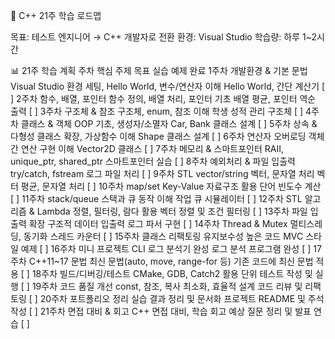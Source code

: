 📝 C++ 21주 학습 로드맵

목표: 테스트 엔지니어 → C++ 개발자로 전환
환경: Visual Studio
학습량: 하루 1~2시간

📊 21주 학습 계획
주차	핵심 주제	목표	실습 예제	완료
1주차	개발환경 & 기본 문법	Visual Studio 환경 세팅, Hello World, 변수/연산자 이해	Hello World, 간단 계산기	[ ]
2주차	함수, 배열, 포인터	함수 정의, 배열 처리, 포인터 기초	배열 평균, 포인터 역순 출력	[ ]
3주차	구조체 & 참조	구조체, enum, 참조 이해	학생 성적 관리 구조체	[ ]
4주차	클래스 & 객체	OOP 기초, 생성자/소멸자	Car, Bank 클래스 설계	[ ]
5주차	상속 & 다형성	클래스 확장, 가상함수 이해	Shape 클래스 설계	[ ]
6주차	연산자 오버로딩	객체 간 연산 구현 이해	Vector2D 클래스	[ ]
7주차	메모리 & 스마트포인터	RAII, unique_ptr, shared_ptr	스마트포인터 실습	[ ]
8주차	예외처리 & 파일 입출력	try/catch, fstream	로그 파일 처리	[ ]
9주차	STL vector/string	벡터, 문자열 처리	벡터 평균, 문자열 처리	[ ]
10주차	map/set	Key-Value 자료구조 활용	단어 빈도수 계산	[ ]
11주차	stack/queue	스택과 큐 동작 이해	작업 큐 시뮬레이터	[ ]
12주차	STL 알고리즘 & Lambda	정렬, 필터링, 람다 활용	벡터 정렬 및 조건 필터링	[ ]
13주차	파일 입출력 확장	구조적 데이터 입출력	로그 파서 구현	[ ]
14주차	Thread & Mutex	멀티스레딩, 동기화	스레드 카운터	[ ]
15주차	클래스 리팩토링	유지보수성 높은 코드	MVC 스타일 예제	[ ]
16주차	미니 프로젝트	CLI 로그 분석기 완성	로그 분석 프로그램 완성	[ ]
17주차	C++11~17 문법	최신 문법(auto, move, range-for 등)	기존 코드에 최신 문법 적용	[ ]
18주차	빌드/디버깅/테스트	CMake, GDB, Catch2 활용	단위 테스트 작성 및 실행	[ ]
19주차	코드 품질 개선	const, 참조, 복사 최소화, 효율적 설계	코드 리뷰 및 리팩토링	[ ]
20주차	포트폴리오 정리	실습 결과 정리 및 문서화	프로젝트 README 및 주석 작성	[ ]
21주차	면접 대비 & 회고	C++ 면접 대비, 학습 회고	예상 질문 정리 및 발표 연습	[ ]
